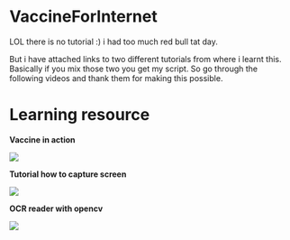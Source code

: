 # VaccineForInternet

LOL there is no tutorial :)  i had too much red bull tat day.

But i have attached links to two different tutorials from where i learnt this. Basically if you mix those two you get my script. So go through the following videos and thank them for making this possible.

# Learning resource


**Vaccine in action**

[![](http://img.youtube.com/vi/TW5573M7kJ4/0.jpg)](http://www.youtube.com/watch?v=TW5573M7kJ4 "Vaccine trials")



**Tutorial how to capture screen**

[![](http://img.youtube.com/vi/kxRMjql5VmI/0.jpg)](http://www.youtube.com/watch?v=kxRMjql5VmI "how to capture screen")



**OCR reader with opencv**

[![](http://img.youtube.com/vi/6DjFscX4I_c/0.jpg)](http://www.youtube.com/watch?v=6DjFscX4I_c "ocr reader")
